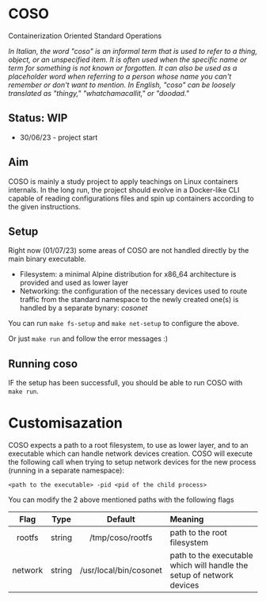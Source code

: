 # COSO
Containerization Oriented Standard Operations


*In Italian, the word "coso" is an informal term that is used to refer to a thing, object, or an unspecified item. It is often used when the specific name or term for something is not known or forgotten. It can also be used as a placeholder word when referring to a person whose name you can't remember or don't want to mention. In English, "coso" can be loosely translated as "thingy," "whatchamacallit," or "doodad."*

## Status: WIP

- 30/06/23 - project start

## Aim

COSO is mainly a study project to apply teachings on Linux containers internals.
In the long run, the project should evolve in a Docker-like CLI capable of reading configurations files and spin up containers according to the given instructions.

## Setup

Right now (01/07/23) some areas of COSO are not handled directly by the main binary executable.

 - Filesystem: a minimal Alpine distribution for x86_64 architecture is provided and used as lower layer
 - Networking: the configuration of the necessary devices used to route traffic from the standard namespace to the newly created one(s) is handled by a separate bynary: *cosonet*

You can run  `make fs-setup`  and  `make net-setup`  to configure the above.

Or just `make run` and follow the error messages :)


## Running coso

IF the setup has been successfull, you should be able to run COSO with `make run`.

# Customisazation

COSO expects a path to a root filesystem, to use as lower layer, and to an executable which can handle network devices creation.
COSO will execute the following call when trying to setup network devices for the new process (running in a separate namespace):

`<path to the executable> -pid <pid of the child process>`

You can modify the 2 above mentioned paths with the following flags

| Flag | Type | Default | Meaning
| :---:|:--:|:--:|:--|
| rootfs | string | /tmp/coso/rootfs | path to the root filesystem |
| network | string | /usr/local/bin/cosonet | path to the executable which will handle the setup of  network devices |



